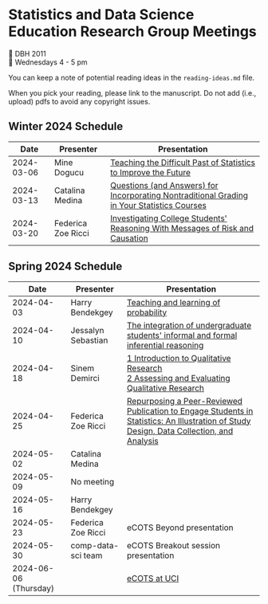# Statistics and Data Science Education Research Group Meetings

:pushpin: DBH 2011   
:calendar: Wednesdays 4 - 5 pm

You can keep a note of potential reading ideas in the `reading-ideas.md` file. 

When you pick your reading, please link to the manuscript. Do not add (i.e., upload) pdfs to avoid any copyright issues. 

## Winter 2024 Schedule

| Date | Presenter | Presentation |
|------|-----------|---------|
|2024-03-06   |Mine Dogucu           | [Teaching the Difficult Past of Statistics to Improve the Future](https://www.tandfonline.com/doi/full/10.1080/26939169.2023.2224407)        |
| 2024-03-13    | Catalina Medina           | [Questions (and Answers) for Incorporating Nontraditional Grading in Your Statistics Courses](https://doi.org/10.1080/26939169.2023.2277851)        |
| 2024-03-20     | Federica Zoe Ricci          | [Investigating College Students' Reasoning With Messages of Risk and Causation](https://doi.org/10.1080/10691898.2018.1456989)        |

## Spring 2024 Schedule

| Date | Presenter | Presentation |
|------|-----------|---------|
| 2024-04-03 |Harry Bendekgey | [Teaching and learning of probability](https://link.springer.com/article/10.1007/s11858-023-01511-5)  |
| 2024-04-10     | Jessalyn Sebastian | [The integration of undergraduate students' informal and formal inferential reasoning](https://link.springer.com/article/10.1007/s10649-022-10205-w) |
| 2024-04-18 | Sinem Demirci    | [1 Introduction to Qualitative Research](https://ebookcentral.proquest.com/lib/uci/reader.action?docID=5630257#ppg=21) <br>[2 Assessing and Evaluating Qualitative Research](https://ebookcentral.proquest.com/lib/uci/reader.action?docID=5630257#ppg=37)        |
| 2024-04-25 | Federica Zoe Ricci    | [Repurposing a Peer-Reviewed Publication to Engage Students in Statistics: An Illustration of Study Design, Data Collection, and Analysis](https://www.tandfonline.com/doi/full/10.1080/26939169.2023.2238018)        |
| 2024-05-02 | Catalina Medina    |         |
| 2024-05-09 |  No meeting  |       |
| 2024-05-16 |  Harry Bendekgey   |         |
| 2024-05-23 | Federica Zoe Ricci    | eCOTS Beyond presentation        |
| 2024-05-30 |  comp-data-sci team   | eCOTS Breakout session presentation        |
| 2024-06-06 (Thursday) |   |[eCOTS at UCI](https://www.stat.uci.edu/eCOTS/)         |
